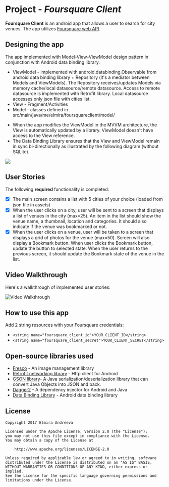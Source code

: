 # Project  - *Foursquare Client*

**Foursquare Client** is an android app that allows a user to search for city venues. 
The app utilizes [Foursquare web API](https://developer.foursquare.com).

## Designing the app
The app implemented with Model-View-ViewModel design pattern in conjunction with Android data binding library.
* ViewModel - implemented with android.databinding.Observable from android data binding library + Repository (it's a mediator between Models and ViewModels). The Repository receives/updates Models via memory cache/local datasource/remote datasource. Access to remote datasource is implemented with Retrofit library. Local datasource accesses only json file with cities list.
* View - Fragment/Activities
* Model - classes defined in src/main/java/me/elmira/foursquareclient/model/ 

- When the app modifies the ViewModel in the MVVM architecture, the View is automatically updated by a library. ViewModel doesn't have access to the View reference.
- The Data Binding Library ensures that the View and ViewModel remain in sync bi-directionally as illustrated by the following diagram (without SQLite).
<img src="https://raw.githubusercontent.com/wiki/googlesamples/android-architecture/images/mvvm-databinding.png"/>
          
## User Stories

The following **required** functionality is completed:

* [X] The main screen contains a list with 5 cities of your choice (loaded from json file in assets)
* [X] When the user clicks on a city, user will be sent to a screen that displays a list of venues in the city (max=25). An item in the list should show the venue name, a thumbnail, location and categories. It should also indicate if the venue was bookmarked or not.
* [X] When the user clicks on a venue, user will be taken to a screen that displays a grid of photos for the venue (max=50). Screen will also display a Bookmark button. When user clicks the Bookmark button, update the button to selected state. When the user returns to the previous screen, it should update the Bookmark state of the venue in the list.

## Video Walkthrough

Here's a walkthrough of implemented user stories:

<img src='https://github.com/Orina/CodePathPrep/blob/master/src/foursquare-client.gif' title='Video Walkthrough' width='' alt='Video Walkthrough' />

## How to use this app

Add 2 string resources with your Foursquare credentials:

- `<string name="foursquare_client_id">YOUR_CLIENT_ID</string>`
- `<string name="foursquare_client_secret">YOUR_CLIENT_SECRET</string>`

## Open-source libraries used

- [Fresco](http://frescolib.org/) - An image management library 
- [Retrofit networking library](http://square.github.io/retrofit/) - Http client for Android
- [GSON library](https://github.com/google/gson)- A Java serialization/deserialization library that can convert Java Objects into JSON and back.
- [Dagger2](https://github.com/google/dagger) - A dependency injector for Android and Java
- [Data Binding Library](https://developer.android.com/topic/libraries/data-binding/index.html) - Android data binding library

## License

    Copyright 2017 Elmira Andreeva 

    Licensed under the Apache License, Version 2.0 (the "License");
    you may not use this file except in compliance with the License.
    You may obtain a copy of the License at

        http://www.apache.org/licenses/LICENSE-2.0

    Unless required by applicable law or agreed to in writing, software
    distributed under the License is distributed on an "AS IS" BASIS,
    WITHOUT WARRANTIES OR CONDITIONS OF ANY KIND, either express or implied.
    See the License for the specific language governing permissions and
    limitations under the License.

